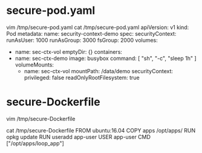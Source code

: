
# secure-pod.yaml

vim /tmp/secure-pod.yaml
cat /tmp/secure-pod.yaml
apiVersion: v1
kind: Pod
metadata:
  name: security-context-demo
spec:
  securityContext:
    runAsUser: 1000
    runAsGroup: 3000
    fsGroup: 2000
  volumes:
  - name: sec-ctx-vol
    emptyDir: {}
  containers:
  - name: sec-ctx-demo
    image: busybox
    command: [ "sh", "-c", "sleep 1h" ]
    volumeMounts:
    - name: sec-ctx-vol
      mountPath: /data/demo
    securityContext:
      privileged: false
      readOnlyRootFilesystem: true

# secure-Dockerfile
vim /tmp/secure-Dockerfile

cat /tmp/secure-Dockerfile
FROM ubuntu:16.04
COPY apps /opt/apps/
RUN opkg update
RUN useradd app-user
USER app-user
CMD ["/opt/apps/loop_app"]
